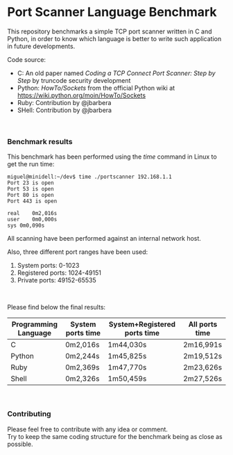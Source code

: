 # Port Scanner Language Benchmark

This repository benchmarks a simple TCP port scanner written in C and Python, in order to know which language is better to write such application in future developments.


Code source:
* C: An old paper named _Coding a TCP Connect Port Scanner: Step by Step_ by truncode security development
* Python: _HowTo/Sockets_ from the official Python wiki at https://wiki.python.org/moin/HowTo/Sockets
* Ruby: Contribution by @jbarbera
* SHell: Contribution by @jbarbera
<br>

### Benchmark results

This benchmark has been performed using the _time_ command in Linux to get the run time:

    miguel@minidell:~/dev$ time ./portscanner 192.168.1.1
    Port 23 is open
    Port 53 is open
    Port 80 is open
    Port 443 is open
    
    real	0m2,016s
    user	0m0,000s
    sys	0m0,090s

All scanning have been performed against an internal network host.

Also, three different port ranges have been used:
1. System ports: 0-1023
2. Registered ports: 1024-49151
3. Private ports: 49152-65535 
<br>

Please find below the final results:

Programming Language | System ports time | System+Registered ports time | All ports time
-------------------- | ----------------- | ---------------------------- | --------------
C | 0m2,016s | 1m44,030s | 2m16,991s
Python | 0m2,244s | 1m45,825s | 2m19,512s
Ruby | 0m2,369s | 1m47,770s | 2m23,626s 
Shell | 0m2,326s | 1m50,459s | 2m27,526s 
<br>

### Contributing 

Please feel free to contribute with any idea or comment.<br>
Try to keep the same coding structure for the benchmark being as close as possible.

